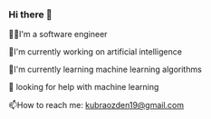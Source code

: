 ### Hi there 👋

👩‍💻I'm a software engineer

🔭I'm currently working on artificial intelligence

🌱I'm currently learning machine learning algorithms

🤔 looking for help with machine learning

📫How to reach me:  kubraozden19@gmail.com




<!--
**kubraozden19/kubraozden19** is a ✨ _special_ ✨ repository because its `README.md` (this file) appears on your GitHub profile.

Here are some ideas to get you started:

- 🔭 I’m currently working on ...
- 🌱 I’m currently learning ...
- 👯 I’m looking to collaborate on ...
- 🤔 I’m looking for help with ...
- 💬 Ask me about ...
- 📫 How to reach me: ...
- 😄 Pronouns: ...
- ⚡ Fun fact: ...
-->
